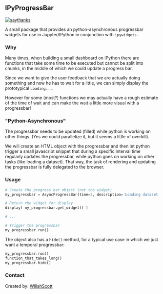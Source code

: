 ## IPyProgressBar

[![saythanks](https://img.shields.io/badge/Say%20Thanks-!-1EAEDB.svg)](https://saythanks.io/to/WillahScott)

A small package that provides an python-asynchronous progressbar widgets for use in Jupyter/IPython in conjunction with `ipywidgets`.

### Why

Many times, when building a small dashboard on IPython there are functions that take some time to be executed but cannot be split into chunks, in the middle of which we could update a progress bar.

Since we want to give the user feedback that we are actually doing something and now he has to wait for a little, we can simply display the prototypical `Loading...`.

However for some (most?) functions we may actually have a rough estimate of the time of wait and can make the wait a little more visual with a progressbar!

### "Python-Asynchronous"

The progressbar needs to be updated (filled) while python is working on other things. (Yes we could parallelize it, but it seems a little of overkill).

We will create an HTML object with the progressbar and then let python trigger a small javascript snippet that during a specific interval time regularly updates the progressbar, while python goes on working on other tasks (like loading a dataset). That way, the task of rendering and updating the progressbar is fully delegated to the browser.

### Usage

```python
# Create the progress bar object (not the widget)
my_progressbar = AsyncProgressBar(time=2, description='Loading dataset:')

# Return the widget for display
display( my_progressbar.get_widget() )

# ...

# Trigger the progressbar
my_progressbar.run()
```

The object also has a `hide()` method, for a typical use case in which we just want a temporal progressbar:

```python
my_progressbar.run()
function_that_takes_long()
my_progressbar.hide()
```

### Contact

Created by: [WillahScott](https://github.com/WillahScott/)
